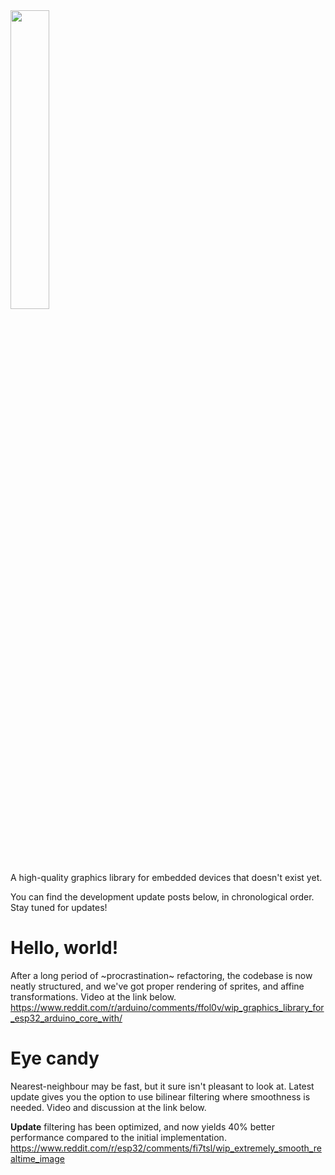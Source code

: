 <img src="https://i.imgur.com/5fdSk4G.png" width="35%">

A high-quality graphics library for embedded devices that doesn't exist yet.

You can find the development update posts below, in chronological order. Stay tuned for updates!

# Hello, world!

After a long period of ~procrastination~ refactoring, the codebase is now neatly structured, and we've got proper rendering of sprites, and affine transformations. Video at the link below.
https://www.reddit.com/r/arduino/comments/ffol0v/wip_graphics_library_for_esp32_arduino_core_with/

# Eye candy

Nearest-neighbour may be fast, but it sure isn't pleasant to look at. Latest update gives you the option to use bilinear filtering where smoothness is needed. Video and discussion at the link below.

**Update** filtering has been optimized, and now yields 40% better performance compared to the initial implementation.
https://www.reddit.com/r/esp32/comments/fi7tsl/wip_extremely_smooth_realtime_image
